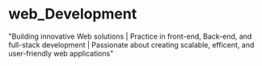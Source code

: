 # web_Development

"Building innovative Web solutions | Practice in front-end, Back-end, and full-stack development | Passionate about creating scalable, efficent, and user-friendly web applications"
